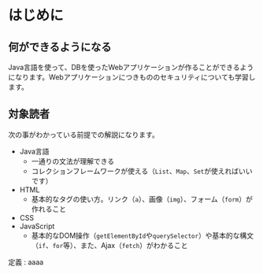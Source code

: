 # はじめに

## 何ができるようになる

Java言語を使って、DBを使ったWebアプリケーションが作ることができるようになります。Webアプリケーションにつきもののセキュリティについても学習します。

## 対象読者

次の事がわかっている前提での解説になります。

- Java言語
    - 一通りの文法が理解できる
    - コレクションフレームワークが使える（`List`、`Map`、`Set`が使えればいいです）
- HTML
    - 基本的なタグの使い方。リンク（`a`）、画像（`img`）、フォーム（`form`）が作れること
- CSS
- JavaScript
    - 基本的なDOM操作（`getElementById`や`querySelector`）や基本的な構文（`if`、`for`等）、また、Ajax（`fetch`）がわかること

定義
:   aaaa
